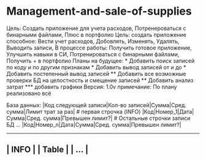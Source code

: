 # Management-and-sale-of-supplies
Цель:   Создать приложение для учета расходов,
        Потренероваться с бинарными файлами,
        Плюс в портфолио
Цель: создать приложение способное: 
        Вести учет расходов,
        Добовлять, Изменять, Удалять, Выводить записи,
В процессе работы: 
        Получить готовое приложение,
        Улучшить навыки в СИ,
        Потренироваться с бинарными файлами,
        Получить + в портфолио 
Планы на будущее:
        * Добавить поиск записей по коду и по другим признакам
        * Добавить вывод записей от и до
        * Добавить постепенный вывод записей
        ** Добавить все возможные проверки БД на целостность и смещение записей
        ** Добавить анализ затрат
        *** добавить графики
Версия: 1.0v
    примечание: По плану реализовано всё

База данных:
|Код следующей записи|Кол-во записей|Сумма|Сред. сумма|Лимит трат за раз|   # первая строчка (INFO)
|Код|Номер_1|Дата|Сумма|Сред. сумма|Превышен лимит?|                          # Остальные строчки записи БД
    ...
|Код|Номер_n|Дата|Сумма|Сред. сумма|Превышен лимит?|


-------------
|   INFO    |
|   Table   |
|    ...    |
-------------

